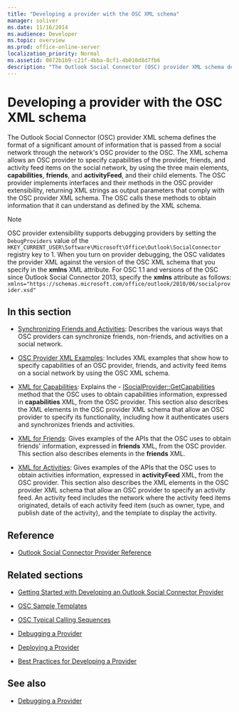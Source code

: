 ```yaml
---
title: "Developing a provider with the OSC XML schema"
manager: soliver
ms.date: 11/16/2014
ms.audience: Developer
ms.topic: overview
ms.prod: office-online-server
localization_priority: Normal
ms.assetid: 0872b1b9-c21f-4bba-8cf1-4b010d8d7fb6
description: "The Outlook Social Connector (OSC) provider XML schema defines the format of a significant amount of information that is passed from a social network through the network's OSC provider to the OSC."
---
```


# Developing a provider with the OSC XML schema

The Outlook Social Connector (OSC) provider XML schema defines the format of a significant amount of information that is passed from a social network through the network's OSC provider to the OSC. The XML schema allows an OSC provider to specify capabilities of the provider, friends, and activity feed items on the social network, by using the three main elements, **capabilities**, **friends**, and **activityFeed**, and their child elements. The OSC provider implements interfaces and their methods in the OSC provider extensibility, returning XML strings as output parameters that comply with the OSC provider XML schema. The OSC calls these methods to obtain information that it can understand as defined by the XML schema.
  
> [!NOTE]
> OSC provider extensibility supports debugging providers by setting the `DebugProviders` value of the  `HKEY_CURRENT_USER\Software\Microsoft\Office\Outlook\SocialConnector` registry key to 1. When you turn on provider debugging, the OSC validates the provider XML against the version of the OSC XML schema that you specify in the **xmlns** XML attribute. For OSC 1.1 and versions of the OSC since Outlook Social Connector 2013, specify the **xmlns** attribute as follows: 
>  `xmlns="https://schemas.microsoft.com/office/outlook/2010/06/socialprovider.xsd"`
  
## In this section

- [Synchronizing Friends and Activities](synchronizing-friends-and-activities.md): Describes the various ways that OSC providers can synchronize friends, non-friends, and activities on a social network. 
    
- [OSC Provider XML Examples](osc-provider-xml-examples.md): Includes XML examples that show how to specify capabilities of an OSC provider, friends, and activity feed items on a social network by using the OSC XML schema.
    
- [XML for Capabilities](xml-for-capabilities.md): Explains the - [ISocialProvider::GetCapabilities](isocialprovider-getcapabilities.md) method that the OSC uses to obtain capabilities information, expressed in **capabilities** XML, from the OSC provider. This section also describes the XML elements in the OSC provider XML schema that allow an OSC provider to specify its functionality, including how it authenticates users and synchronizes friends and activities. 
    
- [XML for Friends](xml-for-friends.md): Gives examples of the APIs that the OSC uses to obtain friends' information, expressed in **friends** XML, from the OSC provider. This section also describes elements in the **friends** XML. 
    
- [XML for Activities](xml-for-activities.md): Gives examples of the APIs that the OSC uses to obtain activities information, expressed in **activityFeed** XML, from the OSC provider. This section also describes the XML elements in the OSC provider XML schema that allow an OSC provider to specify an activity feed. An activity feed includes the network where the activity feed items originated, details of each activity feed item (such as owner, type, and publish date of the activity), and the template to display the activity. 
    
## Reference

- [Outlook Social Connector Provider Reference](outlook-social-connector-provider-reference-0.md)
  
## Related sections

- [Getting Started with Developing an Outlook Social Connector Provider](getting-started-with-developing-an-outlook-social-connector-provider.md)
  
- [OSC Sample Templates](osc-sample-templates.md)
  
- [OSC Typical Calling Sequences](osc-typical-calling-sequences.md)
  
- [Debugging a Provider](debugging-a-provider.md)
  
- [Deploying a Provider](deploying-a-provider.md)
  
- [Best Practices for Developing a Provider](best-practices-for-developing-a-provider.md)
  
## See also

- [Debugging a Provider](debugging-a-provider.md)


